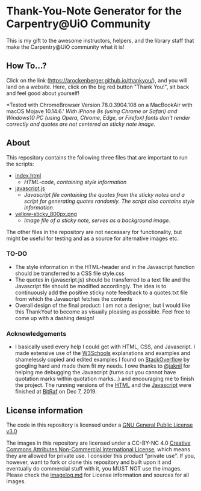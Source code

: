 # Thank-You-Note Generator for the Carpentry@UiO Community

This is my gift to the awesome instructors, helpers, and the library staff that make the Carpentry@UiO community what it is!

## How To…?

Click on the link (https://arockenberger.github.io/thankyou/), and you will land on a website. Here, click on the big red button "Thank You!", sit back and feel good about yourself!

*Tested with ChromeBrowser Version 78.0.3904.108 on a MacBookAir with macOS Mojave 10.14.6.'
*With iPhone 8s (using Chrome or Safari) and Windows10 PC (using Opera, Chrome, Edge, or Firefox) fonts don't render correctly and quotes are not centered on sticky note image.*

## About

This repository contains the following three files that are important to run the scripts:

* [index.html](index.html)
  * *HTML-code, containing style information*
* [javascript.js](javascript.js)
  * *Javascript file containing the quotes from the sticky notes and a script for generating quotes randomly. The script also contains style information.*
* [yellow-sticky_800px.png](yellow-sticky_800px.png)
  * *Image file of a sticky note, serves as a background image.*

The other files in the repository are not necessary for functionality, but might be useful for testing and as a source for alternative images etc.

### TO-DO

* The style information in the HTML-header and in the Javascript function should be transferred to a CSS file style.css
* The quotes in (javascript.js) should be transferred to a text file and the Javascript file should be modified accordingly. The idea is to continuously add the positive sticky note feedback to a quotes.txt file from which the Javascript fetches the contents
* Overall design of the final product: I am not a designer, but I would like this ThankYou! to become as visually pleasing as possible. Feel free to come up with a dashing design!


### Acknowledgements

* I basically used every help I could get with HTML, CSS, and Javascript. I made extensive use of the [W3Schools](https://www.w3schools.com/default.asp) explanations and examples and shamelessly copied and edited examples I found on [StackOverflow](https://stackoverflow.com/questions) by googling hard and made them fit my needs. I owe thanks to [@jaknil](https://github.com/jaknil) for helping me debugging the Javascript (turns out you cannot have quotation marks within quotation marks…) and encouraging me to finish the project. The running versions of the [HTML](index.html) and the [Javascript](javascript.js) were finished at [BitRaf](https://bitraf.no/) on Dec 7, 2019.

## License information

The code in this repository is licensed under a [GNU General Public License v3.0](LICENSE.txt)

The images in this repository are licensed under a CC-BY-NC 4.0 [Creative Commons Attributes Non-Commercial International License](https://creativecommons.org/licenses/by-nc/4.0/), which means they are allowed for private use. I consider this product "private use". If you, however, want to fork or clone this repository and built upon it and eventually do commercial stuff with it, you MUST NOT use the images. Please check the [imagelog.md](imagelog.md) for License information and sources for all images.
